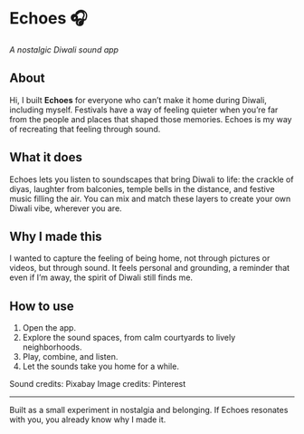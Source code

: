 
# Echoes 🎧

*A nostalgic Diwali sound app*

## About

Hi, I built **Echoes** for everyone who can’t make it home during Diwali, including myself. Festivals have a way of feeling quieter when you’re far from the people and places that shaped those memories. Echoes is my way of recreating that feeling through sound.

## What it does

Echoes lets you listen to soundscapes that bring Diwali to life: the crackle of diyas, laughter from balconies, temple bells in the distance, and festive music filling the air. You can mix and match these layers to create your own Diwali vibe, wherever you are.

## Why I made this

I wanted to capture the feeling of being home, not through pictures or videos, but through sound. It feels personal and grounding, a reminder that even if I’m away, the spirit of Diwali still finds me.

## How to use

1. Open the app.
2. Explore the sound spaces, from calm courtyards to lively neighborhoods.
3. Play, combine, and listen.
4. Let the sounds take you home for a while.

Sound credits: Pixabay
Image credits: Pinterest

---

Built as a small experiment in nostalgia and belonging.
If Echoes resonates with you, you already know why I made it.

